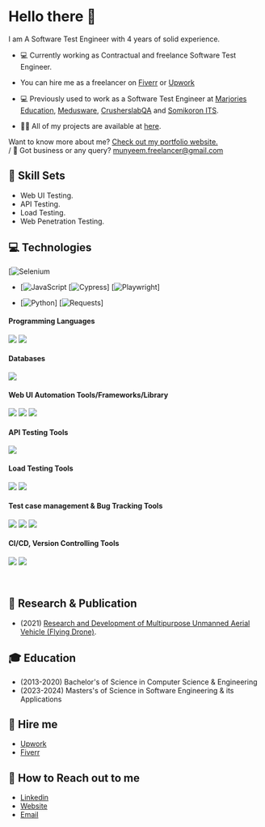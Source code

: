 # Hello there 👋

I am A Software Test Engineer with 4 years of solid experience.

- 💻 Currently working as Contractual and freelance Software Test Engineer.
- You can hire me as a freelancer on [Fiverr](https://www.fiverr.com/munyeem) or [Upwork](https://www.upwork.com/freelancers/~01f394e8c433823753)
- 💻 Previously used to work as a Software Test Engineer at [Marjories Education](https://marjorieseducation.co.uk/), [Medusware](https://mediusware.com/), [CrusherslabQA](https://www.crusherslabqa.com/) and [Somikoron ITS](http://www.somikoronits.com/).

- 👨‍💻 All of my projects are available at [here](https://github.com/imranalmunyeem?tab=repositories).

Want to know more about me? [Check out my portfolio website.](munyeem.netlify.app) <br>  /
📧 Got business or any query? [munyeem.freelancer@gmail.com](munyeem.freelancer@gmail.com)

## 💼 Skill Sets
- Web UI Testing.
- API Testing.
- Load Testing.
- Web Penetration Testing.

## 💻 Technologies
  [![Selenium](https://img.shields.io/badge/Selenium-43B02A?style=for-the-badge&logo=selenium&logoColor=white)

- [![JavaScript](https://img.shields.io/badge/JavaScript-F7DF1E?style=for-the-badge&logo=javascript&logoColor=black)
[![Cypress](https://img.shields.io/badge/Cypress-17202C?style=for-the-badge&logo=cypress&logoColor=white)]
[![Playwright](https://img.shields.io/badge/Playwright-34495E?style=for-the-badge&logo=playwright&logoColor=white)]

- [![Python](https://img.shields.io/badge/Python-3776AB?style=for-the-badge&logo=python&logoColor=white)]
  [![Requests](https://img.shields.io/badge/Requests-2CA5E0?style=for-the-badge&logo=python&logoColor=white)]
  
#### Programming Languages
![](https://img.shields.io/badge/Code-JavaScript-informational?style=flat&logo=Java&logoColor=white&color=4AB197)
![](https://img.shields.io/badge/Code-Python-informational?style=flat&logo=Python&logoColor=white&color=4AB197)


#### Databases
![](https://img.shields.io/badge/Code-MYSQL-informational?style=flat&logo=MYSQL&logoColor=white&color=4AB197)
<br>

#### Web UI Automation Tools/Frameworks/Library
![](https://img.shields.io/badge/Test-Cypress-informational?style=flat&logo=Cypress&logoColor=white&color=4AB197)
![](https://img.shields.io/badge/Test-Playwright-informational?style=flat&logo=Playwright&logoColor=white&color=4AB197)
![](https://img.shields.io/badge/Test-Selenium-informational?style=flat&logo=Selenium&logoColor=white&color=4AB197)
<br>

#### API Testing Tools
![](https://img.shields.io/badge/Tools-Postman-informational?style=flat&logo=Postman&logoColor=white&color=4AB197)

#### Load Testing Tools
![](https://img.shields.io/badge/Tools-JMeter-informational?style=flat&logo=JMeter&logoColor=white&color=4AB197)
![](https://img.shields.io/badge/Tools-BlazeMeter-informational?style=flat&logo=BlazeMeter&logoColor=white&color=4AB197)


#### Test case management & Bug Tracking Tools
![](https://img.shields.io/badge/Tools-Jira-informational?style=flat&logo=Jira-Software&logoColor=white&color=4AB197)
![](https://img.shields.io/badge/Tools-Trello-informational?style=flat&logo=Trello&logoColor=white&color=4AB197)
![](https://img.shields.io/badge/Tools-MSExcel-informational?style=flat&logo=MSExcel&logoColor=white&color=4AB197) 

#### CI/CD, Version Controlling Tools
![](https://img.shields.io/badge/Tools-Jenkins-informational?style=flat&logo=jenkins&logoColor=white&color=4AB197)
![](https://img.shields.io/badge/Tools-GitHub-informational?style=flat&logo=GitHub&logoColor=white&color=4AB197)
</details>

<br>

## 👨 Research & Publication
- (2021) [Research and Development of Multipurpose Unmanned Aerial Vehicle (Flying Drone)](https://ieeexplore.ieee.org/document/9666736).

## 🎓 Education
- (2013-2020) Bachelor's of Science in Computer Science & Engineering
- (2023-2024) Masters's of Science in Software Engineering & its Applications 


## 💼 Hire me
- [Upwork](https://www.upwork.com/freelancers/~01f394e8c433823753)
- [Fiverr](https://www.fiverr.com/munyeem)

## 💁 How to Reach out to me
- [Linkedin](https://www.linkedin.com/in/imran-al-munyeem/)
- [Website](https://imranalmunyeem.netlify.app/)
- [Email](munyeem.freelancer@gmail.com)

